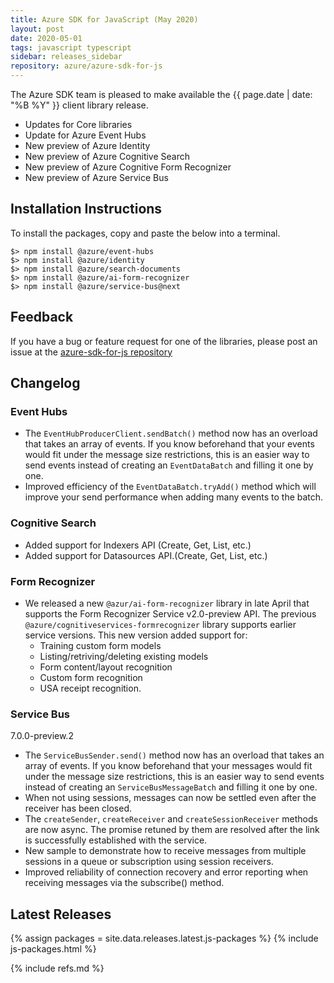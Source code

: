 ```yaml
---
title: Azure SDK for JavaScript (May 2020)
layout: post
date: 2020-05-01
tags: javascript typescript
sidebar: releases_sidebar
repository: azure/azure-sdk-for-js
---
```


The Azure SDK team is pleased to make available the {{ page.date | date: "%B %Y" }} client library release.

- Updates for Core libraries
- Update for Azure Event Hubs
- New preview of Azure Identity
- New preview of Azure Cognitive Search
- New preview of Azure Cognitive Form Recognizer
- New preview of Azure Service Bus

## Installation Instructions
To install the packages, copy and paste the below into a terminal.

    $> npm install @azure/event-hubs
    $> npm install @azure/identity
    $> npm install @azure/search-documents
    $> npm install @azure/ai-form-recognizer
    $> npm install @azure/service-bus@next

## Feedback
If you have a bug or feature request for one of the libraries, please post an issue at the [azure-sdk-for-js repository](https://github.com/azure/azure-sdk-for-js/issues)

## Changelog

### Event Hubs

- The `EventHubProducerClient.sendBatch()` method now has an overload that takes an array of events.
If you know beforehand that your events would fit under the message size restrictions, this is an easier way to send events instead of creating an `EventDataBatch` and filling it one by one.
- Improved efficiency of the `EventDataBatch.tryAdd()` method which will improve your send performance when adding many events to the batch.

### Cognitive Search

- Added support for Indexers API (Create, Get, List, etc.)
- Added support for Datasources API.(Create, Get, List, etc.)

### Form Recognizer

- We released a new `@azur/ai-form-recognizer` library in late April that supports the Form Recognizer Service v2.0-preview API. The previous `@azure/cognitiveservices-formrecognizer` library supports earlier service versions. This new version added support for:
  - Training custom form models
  - Listing/retriving/deleting existing models
  - Form content/layout recognition
  - Custom form recognition
  - USA receipt recognition.

### Service Bus

7.0.0-preview.2

- The `ServiceBusSender.send()` method now has an overload that takes an array of events.
If you know beforehand that your messages would fit under the message size restrictions, this is an easier way to send events instead of creating an `ServiceBusMessageBatch` and filling it one by one.
- When not using sessions, messages can now be settled even after the receiver has been closed.
- The `createSender`, `createReceiver` and `createSessionReceiver` methods are now async. The promise retuned by them are resolved after the link is successfully established with the service.
- New sample to demonstrate how to receive messages from multiple sessions in a queue or subscription using session receivers.
- Improved reliability of connection recovery and error reporting when receiving messages via the subscribe() method.

## Latest Releases

{% assign packages = site.data.releases.latest.js-packages %}
{% include js-packages.html %}

{% include refs.md %}
